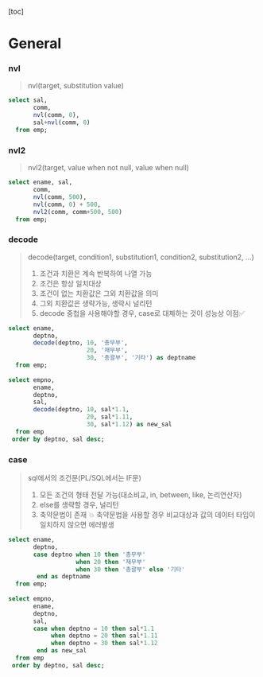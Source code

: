 [toc]

# General

### nvl

> nvl(target, substitution value)

```sql
select sal,
       comm,
       nvl(comm, 0),
       sal+nvl(comm, 0)
  from emp;
```

### nvl2

> nvl2(target, value when not null, value when null)

```sql
select ename, sal,
       comm,
       nvl(comm, 500),
       nvl(comm, 0) + 500,
       nvl2(comm, comm+500, 500)
  from emp;
```

### decode

> decode(target, condition1, substitution1, condition2, substitution2, ...)
>
> 1. 조건과 치환은 계속 반복하여 나열 가능
> 2. 조건은 항상 일치대상
> 3. 조건이 없는 치환값은 그외 치환값을 의미
> 4. 그외 치환값은 생략가능, 생략시 널리턴
> 5. decode 중첩을 사용해야할 경우, case로 대체하는 것이 성능상 이점✅

```sql
select ename,
       deptno,
       decode(deptno, 10, '총무부',
                      20, '재무부',
                      30, '총괄부', '기타') as deptname
  from emp;
  
select empno,
       ename,
       deptno,
       sal,
       decode(deptno, 10, sal*1.1,
                      20, sal*1.11,
                      30, sal*1.12) as new_sal
  from emp
 order by deptno, sal desc;
```

### case

> sql에서의 조건문(PL/SQL에서는 IF문)
>
> 1. 모든 조건의 형태 전달 가능(대소비교, in, between, like, 논리연산자)
> 2. else를 생략할 경우, 널리턴
> 3. 축약문법이 존재
>    💥 축약문법을 사용할 경우 비교대상과 값의 데이터 타입이 일치하지 않으면 에러발생

```sql
select ename,
       deptno,
       case deptno when 10 then '총무부'
                   when 20 then '재무부'
                   when 30 then '총괄부' else '기타'
        end as deptname
  from emp;
  
select empno,
       ename,
       deptno,
       sal,
       case when deptno = 10 then sal*1.1
            when deptno = 20 then sal*1.11
            when deptno = 30 then sal*1.12
        end as new_sal
  from emp
 order by deptno, sal desc;
```

